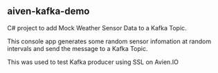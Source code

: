 ## aiven-kafka-demo


  C# project to add Mock Weather Sensor Data to a Kafka Topic.

  This console app generates some random sensor infomation at random intervals and 
  send the message to a Kafka Topic.  


  This was used to test Kafka producer using SSL on Avien.IO




